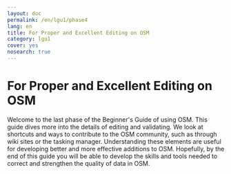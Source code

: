 ```yaml
---
layout: doc
permalink: /en/lgu1/phase4
lang: en
title: For Proper and Excellent Editing on OSM
category: lgu1
cover: yes
nosearch: true
---
```


For Proper and Excellent Editing on OSM
====================

Welcome to the last phase of the Beginner's Guide of using OSM. This guide dives more into the details
of editing and validating. We look at shortcuts and ways to contribute to the OSM
community, such as through wiki sites or the tasking manager. Understanding these
elements are useful for developing better and more effective additions to OSM.
Hopefully, by the end of this guide you will be able to develop the skills and 
tools needed to correct and strengthen the quality of data in OSM.